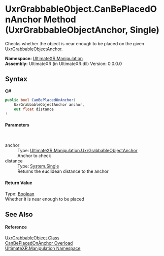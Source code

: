 # UxrGrabbableObject.CanBePlacedOnAnchor Method (UxrGrabbableObjectAnchor, Single)
 

Checks whether the object is near enough to be placed on the given <a href="T_UltimateXR_Manipulation_UxrGrabbableObjectAnchor">UxrGrabbableObjectAnchor</a>.

**Namespace:**&nbsp;<a href="N_UltimateXR_Manipulation">UltimateXR.Manipulation</a><br />**Assembly:**&nbsp;UltimateXR (in UltimateXR.dll) Version: 0.0.0.0

## Syntax

**C#**<br />
``` C#
public bool CanBePlacedOnAnchor(
	UxrGrabbableObjectAnchor anchor,
	out float distance
)
```


#### Parameters
&nbsp;<dl><dt>anchor</dt><dd>Type: <a href="T_UltimateXR_Manipulation_UxrGrabbableObjectAnchor">UltimateXR.Manipulation.UxrGrabbableObjectAnchor</a><br />Anchor to check</dd><dt>distance</dt><dd>Type: <a href="https://docs.microsoft.com/dotnet/api/system.single" target="_blank" rel="noopener noreferrer">System.Single</a><br />Returns the euclidean distance to the anchor</dd></dl>

#### Return Value
Type: <a href="https://docs.microsoft.com/dotnet/api/system.boolean" target="_blank" rel="noopener noreferrer">Boolean</a><br />Whether it is near enough to be placed

## See Also


#### Reference
<a href="T_UltimateXR_Manipulation_UxrGrabbableObject">UxrGrabbableObject Class</a><br /><a href="Overload_UltimateXR_Manipulation_UxrGrabbableObject_CanBePlacedOnAnchor">CanBePlacedOnAnchor Overload</a><br /><a href="N_UltimateXR_Manipulation">UltimateXR.Manipulation Namespace</a><br />